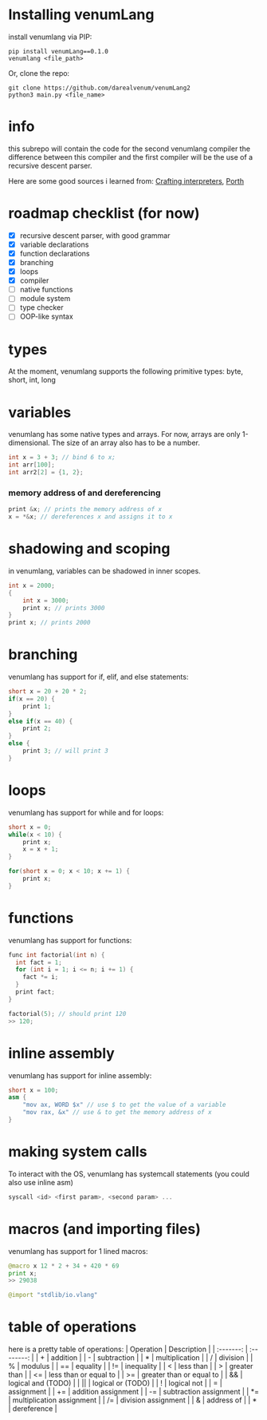 # Installing venumLang
install venumlang via PIP:
```
pip install venumLang==0.1.0
venumlang <file_path>
```
Or, clone the repo:
```
git clone https://github.com/darealvenum/venumLang2
python3 main.py <file_name>
```

# info
this subrepo will contain the code for the second venumlang compiler
the difference between this compiler and the first compiler will be the use of a recursive descent parser. 

Here are some good sources i learned from:
[Crafting interpreters](https://www.craftinginterpreters.com/), 
[Porth](https://gitlab.com/tsoding/porth)

# roadmap checklist (for now)
- [X] recursive descent parser, with good grammar
- [X] variable declarations
- [X] function declarations
- [X] branching
- [X] loops
- [X] compiler
- [ ] native functions
- [ ] module system
- [ ] type checker
- [ ] OOP-like syntax
# types
At the moment, venumlang supports the following primitive types:
byte, short, int, long

# variables
venumlang has some native types and arrays. For now, arrays are only 1-dimensional. The size of an array also has to be a number.
```cpp
int x = 3 + 3; // bind 6 to x;
int arr[100];
int arr2[2] = {1, 2}; 
```

### memory address of and dereferencing
```cpp
print &x; // prints the memory address of x
x = *&x; // dereferences x and assigns it to x
```

# shadowing and scoping
in venumlang, variables can be shadowed in inner scopes.
```cpp
int x = 2000;
{
    int x = 3000;
    print x; // prints 3000
}
print x; // prints 2000
```

# branching 
venumlang has support for if, elif, and else statements:
```cpp
short x = 20 + 20 * 2;
if(x == 20) {
    print 1;
}
else if(x == 40) {
    print 2;
}
else {
    print 3; // will print 3
}
```

# loops
venumlang has support for while and for loops:
```cpp
short x = 0;
while(x < 10) {
    print x;
    x = x + 1;
}
```
```cpp
for(short x = 0; x < 10; x += 1) {
    print x;
}
```

# functions
venumlang has support for functions:
```cpp
func int factorial(int n) {
  int fact = 1;
  for (int i = 1; i <= n; i += 1) {
    fact *= i;
  }
  print fact;
}

factorial(5); // should print 120
>> 120;
```

# inline assembly
venumlang has support for inline assembly:
```cpp
short x = 100;
asm {
    "mov ax, WORD $x" // use $ to get the value of a variable
    "mov rax, &x" // use & to get the memory address of x
}
```
# making system calls
To interact with the OS, venumlang has systemcall statements (you could also use inline asm)
```cpp
syscall <id> <first param>, <second param> ...
```

# macros (and importing files)
venumlang has support for 1 lined macros:
```python
@macro x 12 * 2 + 34 + 420 * 69
print x;
>> 29038

@import "stdlib/io.vlang"
````

# table of operations
here is a pretty table of operations:
| Operation | Description |
| :-------: | :--------: |
| + | addition |
| - | subtraction |
| * | multiplication |
| / | division |
| % | modulus |
| == | equality |
| != | inequality |
| < | less than |
| > | greater than |
| <= | less than or equal to |
| >= | greater than or equal to |
| && | logical and (TODO) |
| || | logical or (TODO) |
| ! | logical not |
| = | assignment |
| += | addition assignment |
| -= | subtraction assignment |
| *= | multiplication assignment |
| /= | division assignment |
| & | address of |
| * | dereference |


